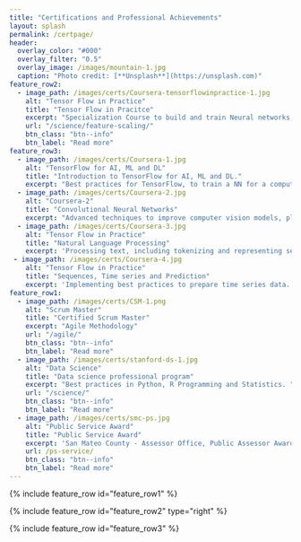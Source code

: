 ```yaml
---
title: "Certifications and Professional Achievements"
layout: splash
permalink: /certpage/
header:
  overlay_color: "#000"
  overlay_filter: "0.5"
  overlay_image: /images/mountain-1.jpg
  caption: "Photo credit: [**Unsplash**](https://unsplash.com)"
feature_row2:
  - image_path: /images/certs/Coursera-tensorflowinpractice-1.jpg
    alt: "Tensor Flow in Practice"
    title: "Tensor Flow in Pracitce"
    excerpt: "Specialization Course to build and train Neural networks, led by Laurence Moroney, AI Advocate of Google Brain.To add in TensorFlow Certification, coming soon!"
    url: "/science/feature-scaling/"
    btn_class: "btn--info"
    btn_label: "Read more"
feature_row3:
  - image_path: /images/certs/Coursera-1.jpg
    alt: "TensorFlow for AI, ML and DL"
    title: "Introduction to TensorFlow for AI, ML and DL."
    excerpt: "Best practices for TensorFlow, to train a NN for a computer vision application."
  - image_path: /images/certs/Coursera-2.jpg
    alt: "Coursera-2"
    title: "Convolutional Neural Networks"
    excerpt: "Advanced techniques to improve computer vision models, plotting loss and accuracy and exploring strategies to prevent overfitting, including augmentation and dropout. " 
  - image_path: /images/certs/Coursera-3.jpg
    alt: "Tensor Flow in Practice"
    title: "Natural Language Processing"
    excerpt: 'Processing text, including tokenizing and representing sentences as vectors. Applying RNNs, GRUs and LSTMs in TF.'
 - image_path: /images/certs/Coursera-4.jpg
    alt: "Tensor Flow in Practice"
    title: "Sequences, Time series and Prediction"
    excerpt: 'Implementing best practices to prepare time series data. Exploring RNNs and 1D ConvNets for prediction.'
feature_row1:
  - image_path: /images/certs/CSM-1.png
    alt: "Scrum Master"
    title: "Certified Scrum Master"
    excerpt: "Agile Methodology"
    url: "/agile/"
    btn_class: "btn--info"
    btn_label: "Read more" 
  - image_path: /images/certs/stanford-ds-1.jpg
    alt: "Data Science"
    title: "Data science professional program"
    excerpt: "Best practices in Python, R Programming and Statistics. "
    url: "/science/"
    btn_class: "btn--info"
    btn_label: "Read more"  
  - image_path: /images/certs/smc-ps.jpg
    alt: "Public Service Award"
    title: "Public Service Award"
    excerpt: 'San Mateo County - Assessor Office, Public Assessor Award'
    url: /ps-service/
    btn_class: "btn--info"
    btn_label: "Read more"
---
```


{% include feature_row id="feature_row1" %}

{% include feature_row id="feature_row2" type="right" %}

{% include feature_row id="feature_row3" %}

